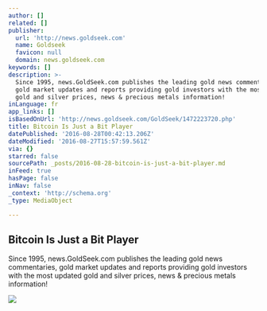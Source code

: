 ```yaml
---
author: []
related: []
publisher:
  url: 'http://news.goldseek.com'
  name: Goldseek
  favicon: null
  domain: news.goldseek.com
keywords: []
description: >-
  Since 1995, news.GoldSeek.com publishes the leading gold news commentaries,
  gold market updates and reports providing gold investors with the most updated
  gold and silver prices, news & precious metals information!
inLanguage: fr
app_links: []
isBasedOnUrl: 'http://news.goldseek.com/GoldSeek/1472223720.php'
title: Bitcoin Is Just a Bit Player
datePublished: '2016-08-28T00:42:13.206Z'
dateModified: '2016-08-27T15:57:59.561Z'
via: {}
starred: false
sourcePath: _posts/2016-08-28-bitcoin-is-just-a-bit-player.md
inFeed: true
hasPage: false
inNav: false
_context: 'http://schema.org'
_type: MediaObject

---
```

<article style=""><h1>Bitcoin Is Just a Bit Player</h1><p>Since 1995, news.GoldSeek.com publishes the leading gold news commentaries, gold market updates and reports providing gold investors with the most updated gold and silver prices, news &amp; precious metals information!</p><img src="https://www.moneymetals.com/uploads/content/fdic-bank-heist.jpg" /></article>